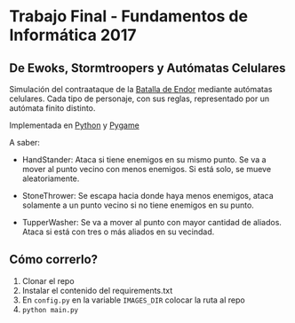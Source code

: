 # Trabajo Final - Fundamentos de Informática 2017

## De Ewoks, Stormtroopers y Autómatas Celulares

Simulación  del contraataque de la [Batalla de Endor](http://starwars.wikia.com/wiki/Battle_of_Endor) mediante autómatas celulares. Cada tipo de personaje, con sus reglas, representado por un autómata finito distinto.

Implementada en [Python](https://www.python.org/) y [Pygame](http://pygame.org/)

A saber:

* HandStander: Ataca si tiene enemigos en su mismo punto. Se va a mover al punto vecino con menos enemigos. Si está solo, se mueve aleatoriamente.

* StoneThrower: Se escapa hacia donde haya menos enemigos, ataca solamente a un punto vecino si no tiene enemigos en su punto.

* TupperWasher: Se va a mover al punto con mayor cantidad de aliados. Ataca si está con tres o más aliados en su vecindad.

## Cómo correrlo?

1. Clonar el repo
2. Instalar el contenido del requirements.txt
3. En `config.py` en la variable `IMAGES_DIR` colocar la ruta al repo
3. `python main.py`
